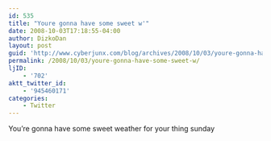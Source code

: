 ```yaml
---
id: 535
title: "Youre gonna have some sweet w'"
date: 2008-10-03T17:18:55-04:00
author: DizkoDan
layout: post
guid: 'http://www.cyberjunx.com/blog/archives/2008/10/03/youre-gonna-have-some-sweet-w/'
permalink: /2008/10/03/youre-gonna-have-some-sweet-w/
ljID:
    - '702'
aktt_twitter_id:
    - '945460171'
categories:
    - Twitter
---
```


You’re gonna have some sweet weather for your thing sunday